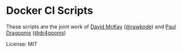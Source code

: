 # Docker CI Scripts

These scripts are the joint work of [David McKay](http://github.com/rawkode "David McKay") ([@rawkode](http://twitter.com/rawkode "David McKay")) and 
[Paul Dragoonis](http://github.com/dragoonis "Paul Dragoonis") ([@dr4goonis](http://twitter.com/dr4goonis "Paul Dragoonis"))

License: MIT
